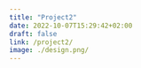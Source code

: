 ```yaml
---
title: "Project2"
date: 2022-10-07T15:29:42+02:00
draft: false
link: /project2/
image: ./design.png/
---
```

